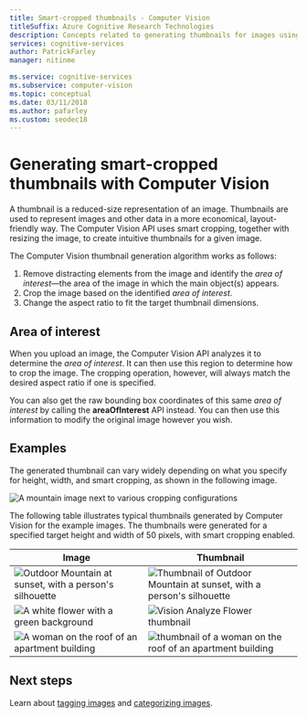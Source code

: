 ```yaml
---
title: Smart-cropped thumbnails - Computer Vision
titleSuffix: Azure Cognitive Research Technologies
description: Concepts related to generating thumbnails for images using the Computer Vision API.
services: cognitive-services
author: PatrickFarley
manager: nitinme

ms.service: cognitive-services
ms.subservice: computer-vision
ms.topic: conceptual
ms.date: 03/11/2018
ms.author: pafarley
ms.custom: seodec18
---
```


# Generating smart-cropped thumbnails with Computer Vision

A thumbnail is a reduced-size representation of an image. Thumbnails are used to represent images and other data in a more economical, layout-friendly way. The Computer Vision API uses smart cropping, together with resizing the image, to create intuitive thumbnails for a given image.

The Computer Vision thumbnail generation algorithm works as follows:

1. Remove distracting elements from the image and identify the _area of interest_&mdash;the area of the image in which the main object(s) appears.
1. Crop the image based on the identified _area of interest_.
1. Change the aspect ratio to fit the target thumbnail dimensions.

## Area of interest

When you upload an image, the Computer Vision API analyzes it to determine the *area of interest*. It can then use this region to determine how to crop the image. The cropping operation, however, will always match the desired aspect ratio if one is specified.

You can also get the raw bounding box coordinates of this same *area of interest* by calling the **areaOfInterest** API instead. You can then use this information to modify the original image however you wish.

## Examples

The generated thumbnail can vary widely depending on what you specify for height, width, and smart cropping, as shown in the following image.

![A mountain image next to various cropping configurations](./Images/thumbnail-demo.png)

The following table illustrates typical thumbnails generated by Computer Vision for the example images. The thumbnails were generated for a specified target height and width of 50 pixels, with smart cropping enabled.

| Image | Thumbnail |
|-------|-----------|
|![Outdoor Mountain at sunset, with a person's silhouette](./Images/mountain_vista.png) | ![Thumbnail of Outdoor Mountain at sunset, with a person's silhouette](./Images/mountain_vista_thumbnail.png) |
|![A white flower with a green background](./Images/flower.png) | ![Vision Analyze Flower thumbnail](./Images/flower_thumbnail.png) |
|![A woman on the roof of an apartment building](./Images/woman_roof.png) | ![thumbnail of a woman on the roof of an apartment building](./Images/woman_roof_thumbnail.png) |

## Next steps

Learn about [tagging images](concept-tagging-images.md) and [categorizing images](concept-categorizing-images.md).
